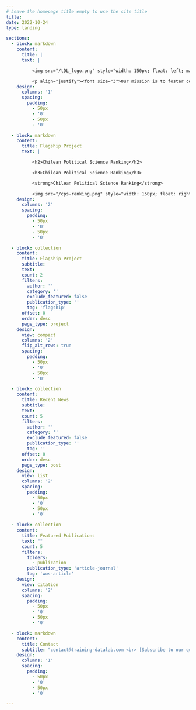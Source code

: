```yaml
---
# Leave the homepage title empty to use the site title
title:
date: 2022-10-24
type: landing

sections:
  - block: markdown
    content:
      title: |
      text: |

          <img src="/tDL_logo.png" style="width: 150px; float: left; margin-right: 30px"> <p align="justify"><font size="3">Since 2020, our group has been a meeting point for researchers at different career stages and with various backgrounds who share a common interest in the applications of data and computational social science in three interconnected areas: <strong>data mining</strong>, <strong>econometric modelling</strong>, and <strong>machine learning and artificial intelligence</strong>.</font></p>

          <p align="justify"><font size="3">Our mission is to foster collaboration and the exchange of ideas in computational social science to <strong>foster research</strong> and <strong>disseminate specific knowledge and techniques to wider audiences</strong>. Our commitment to open science leads us to promote transparency and open access to our data, results, and processes in order to generate effective solutions to current challenges and foster a positive impact on society.</font></p>
    design:
      columns: '1'
      spacing:
        padding:
          - 50px
          - '0'
          - 50px
          - '0'

  - block: markdown
    content:
      title: Flagship Project
      text: |

          <h2>Chilean Political Science Ranking</h2>

          <h3>Chilean Political Science Ranking</h3>

          <strong>Chilean Political Science Ranking</strong>

          <img src="/cps-ranking.png" style="width: 150px; float: right; margin-right: 30px"> <p align="justify"> <p align="justify"><font size="2">This ranking of political science in Chile is one of our flagship projects. It presents a group of researchers at different stages of their careers ordered by H-index and uses the number of accumulated citations as a tie-breaker. It is based on Google Scholar and will soon be five years old with quarterly time series.</font></p>
    design:
      columns: '2'
      spacing:
        padding:
          - 50px
          - '0'
          - 50px
          - '0'

  - block: collection
    content:
      title: Flagship Project
      subtitle:
      text:
      count: 2
      filters:
        author: ''
        category: ''
        exclude_featured: false
        publication_type: ''
        tag: 'flagship'
      offset: 0
      order: desc
      page_type: project
    design:
      view: compact
      columns: '2'
      flip_alt_rows: true
      spacing:
        padding:
          - 50px
          - '0'
          - 50px
          - '0'

  - block: collection
    content:
      title: Recent News
      subtitle:
      text:
      count: 5
      filters:
        author: ''
        category: ''
        exclude_featured: false
        publication_type: ''
        tag: ''
      offset: 0
      order: desc
      page_type: post
    design:
      view: list
      columns: '2'
      spacing:
        padding:
          - 50px
          - '0'
          - 50px
          - '0'
 
  - block: collection
    content:
      title: Featured Publications
      text: ""
      count: 5
      filters:
        folders:
          - publication
        publication_type: 'article-journal'
        tag: 'wos-article'
    design:
      view: citation
      columns: '2'
      spacing:
        padding:
          - 50px
          - '0'
          - 50px
          - '0'

  - block: markdown
    content:
      title: Contact
      subtitle: "contact@training-datalab.com <br> [Subscribe to our quarterly newsletter](https://zcmp.eu/e28J)"
    design:
      columns: '1'
      spacing:
        padding:
          - 50px
          - '0'
          - 50px
          - '0'

---
```


